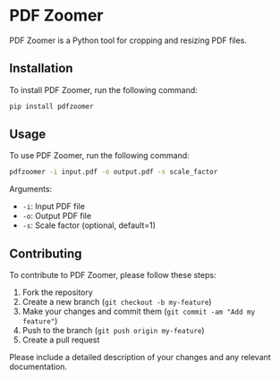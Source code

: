 # PDF Zoomer

PDF Zoomer is a Python tool for cropping and resizing PDF files.

## Installation

To install PDF Zoomer, run the following command:

```bash
pip install pdfzoomer
```

## Usage

To use PDF Zoomer, run the following command:


```bash
pdfzoomer -i input.pdf -o output.pdf -s scale_factor
```

Arguments:
- `-i`: Input PDF file
- `-o`: Output PDF file
- `-s`: Scale factor (optional, default=1)

## Contributing

To contribute to PDF Zoomer, please follow these steps:

1. Fork the repository
2. Create a new branch (`git checkout -b my-feature`)
3. Make your changes and commit them (`git commit -am "Add my feature"`)
4. Push to the branch (`git push origin my-feature`)
5. Create a pull request

Please include a detailed description of your changes and any relevant documentation.